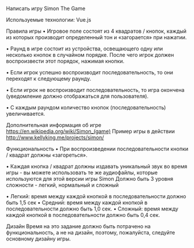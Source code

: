 Написать игру Simon The Game

Используемые технологии:
Vue.js 

Правила игры
• Игровое поле состоят из 4 квадратов / кнопок, каждый из которых производит определенный тон и
«загорается» при нажатии.

• Раунд в игре состоит из устройства, освещающего одну или несколько кнопок в случайном порядке.
После чего игрок должен воспроизвести этот порядок, нажимая кнопки.

• Если игрок успешно воспроизводит последовательность, то они переходят к следующему раунду.

• Если игрок не воспроизводит последовательность, то игра окончена (уведомление должно
отображаться для пользователя).

• С каждым раундом количество кнопок (последовательность) увеличивается.

Дополнительная информация об игре https://en.wikipedia.org/wiki/Simon_(game)
Пример игры в действии http://www.kellyking.me/projects/simon/

Функциональность
• При воспроизведении последовательности кнопки / квадрат должны «загореться».

• Каждая кнопка / квадрат должны издавать уникальный звук во время игры - вы можете использовать
те же аудиофайлы, которые используются для этой версии игры Simon
Должно быть 3 уровня сложности - легкий, нормальный и сложный

• Легкий: время между каждой кнопкой в последовательности должно быть 1,5 сек
• Средний: время между каждой кнопкой в последовательности должно быть 1,0 сек.
• Сложный: время между каждой кнопкой в последовательности должно быть 0,4 сек.

Дизайн
Время на это задание должно быть потрачено на функциональность, а не на дизайн, поэтому, пожалуйста,
следуйте основному дизайну игры.